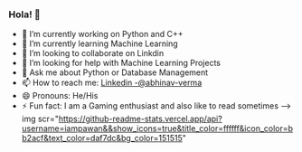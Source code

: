 ### Hola! 👋

- 🔭 I’m currently working on Python and C++
- 🌱 I’m currently learning Machine Learning
- 👯 I’m looking to collaborate on Linkdin
- 🤔 I’m looking for help with Machine Learning Projects
- 💬 Ask me about Python or Database Management
- 📫 How to reach me: [Linkedin -@abhinav-verma](https://www.linkedin.com/in/abhinav-verma-383a5a1b7)
- 😄 Pronouns: He/His
- ⚡ Fun fact: I am a Gaming enthusiast and also like to read sometimes
-->
img scr="https://github-readme-stats.vercel.app/api?username=iampawan&&show_icons=true&title_color=ffffff&icon_color=bb2acf&text_color=daf7dc&bg_color=151515"
